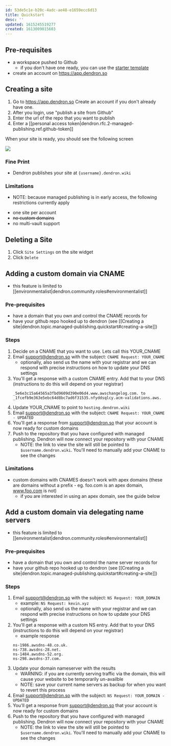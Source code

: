 ```yaml
---
id: 53de5c1e-b20c-4adc-ae48-e1659ecc6d13
title: Quickstart
desc: ''
updated: 1615245519277
created: 1613009015603
---
```


## Pre-requisites
- a workspace pushed to Github
    - if you don't have one ready, you can use the [starter template](https://github.com/dendronhq/workspace-sample) 
- create an account on https://app.dendron.so

## Creating a site
1. Go to https://app.dendron.so Create an account if you don't already have one. 
1. After you login, use "publish a site from Github"
1. Enter the url of the repo that you want to publish
1. Enter a [[personal access token|dendron.rfc.2-managed-publishing.ref.github-token]]

When your site is ready, you should see the following screen 

![](https://foundation-prod-assetspublic53c57cce-8cpvgjldwysl.s3-us-west-2.amazonaws.com/assets/images/Fullscreen_2_23_21__3_39_PM.jpg)

### Fine Print
- Dendron publishes your site at `{username}.dendron.wiki` 

### Limitations 
- NOTE: because managed publishing is in early access, the following restrictions currently apply
<!-- -->
- one site per account
- ~~no custom domains~~
- no multi-vault support

## Deleting a Site
1. Click `Site Settings` on the site widget
2. Click `Delete`


## Adding a custom domain via CNAME

- this feature is limited to [[environmentalist|dendron.community.roles#environmentalist]] 

### Pre-prequisites 

- have a domain that you own and control the CNAME records for
- have your github repo hooked up to dendron (see [[Creating a site|dendron.topic.managed-publishing.quickstart#creating-a-site]])

### Steps
1. Decide on a CNAME that you want to use. Lets call this YOUR_CNAME
1. Email support@dendron.so with the subject: `CNAME Request: YOUR_CNAME` 
    - optionally, also send us the name with your registrar and we can respond with precise instructions on how to update your DNS settings
1. You'll get a response with a custom CNAME entry. Add that to your DNS (instructions to do this will depend on your registrar)
    ```
    _5e6e3c15a64565a3fbd9609d390e06d4.www.awschangelog.com. to _1fcefb9e363e5ebc64d8bc7ad6f31535.nfyddsqlcy.acm-validations.aws.
    ```
1. Update YOUR_CNAME to point to `hosting.dendron.wiki`
1. Email support@dendron.so with the subject: `CNAME Request: YOUR_CNAME - UPDATED` 
1. You'll get a response from support@dendron.so that your account is now ready for custom domains
1. Push to the repository that you have configured with managed publishing. Dendron will now connect your repository with your CNAME
    - NOTE: the link to view the site will still be pointed to `$username.dendron.wiki`. You'll need to manually add your CNAME to see the changes
<!-- 1. Go to `app.dendron.so` and update your published site with the CNAME -->

### Limitations
- custom domains with CNAMES doesn't work with apex domains (these are domains without a prefix - eg. foo.com is an apex domain, www.foo.com is not)
    - if you are interested in using an apex domain, see the guide below

## Add a custom domain via delegating name servers
- this feature is limited to [[environmentalist|dendron.community.roles#environmentalist]] 

### Pre-prequisites 

- have a domain that you own and control the name server records for
- have your github repo hooked up to dendron (see [[Creating a site|dendron.topic.managed-publishing.quickstart#creating-a-site]])

### Steps
1. Email support@dendron.so with the subject: `NS Request: YOUR_DOMAIN` 
    - example: `NS Request: kevin.xyz`
    - optionally, also send us the name with your registrar and we can respond with precise instructions on how to update your DNS settings
1. You'll get a response with a custom NS entry. Add that to your DNS (instructions to do this will depend on your registrar)
    - example response
    ```
    ns-1986.awsdns-48.co.uk.
    ns-738.awsdns-28.net.
    ns-1484.awsdns-52.org.
    ns-298.awsdns-37.com.
    ```
1. Update your domain nameserver with the results 
    - WARNING: if you are currently serving traffic via the domain, this will cause your website to be temporarily un-availble
    - NOTE: save your current name servers as backup for when you want to revert this process
1. Email support@dendron.so with the subject: `NS Request: YOUR_DOMAIN - UPDATED` 
1. You'll get a response from support@dendron.so that your account is now ready for custom domains
1. Push to the repository that you have configured with managed publishing. Dendron will now connect your repository with your CNAME
    - NOTE: the link to view the site will still be pointed to `$username.dendron.wiki`. You'll need to manually add your CNAME to see the changes

